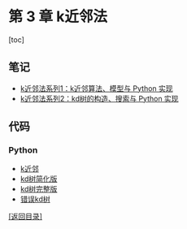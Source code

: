 # 第 3 章 k近邻法

[toc]

## 笔记
- [k近邻法系列1：k近邻算法、模型与 Python 实现](http://121.42.47.99/yuenshome/wordpress/?p=3844)
- [k近邻法系列2：kd树的构造、搜索与 Python 实现](http://121.42.47.99/yuenshome/wordpress/?p=3871)

## 代码

### Python

- [k近邻](./chapter_3_kNN/kNN.py)
- [kd树简化版](./chapter_3_kNN/Simple-kd-Tree.py)
- [kd树完整版](./chapter_3_kNN/kd-Tree.py)
- [错误kd树](./chapter_3_kNN/WrongKDTreeCodeDemo.py)

[\[返回目录\]](../README.md)